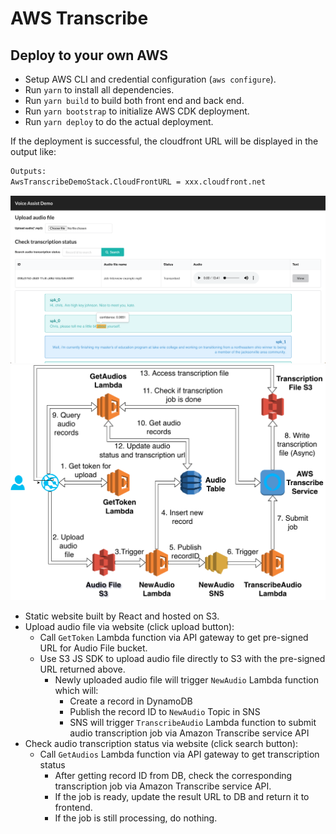 # AWS Transcribe

## Deploy to your own AWS

- Setup AWS CLI and credential configuration (`aws configure`).
- Run `yarn` to install all dependencies.
- Run `yarn build` to build both front end and back end.
- Run `yarn bootstrap` to initialize AWS CDK deployment.
- Run `yarn deploy` to do the actual deployment.

If the deployment is successful, the cloudfront URL will be displayed in the output like:

```bash
Outputs:
AwsTranscribeDemoStack.CloudFrontURL = xxx.cloudfront.net
```

![](./frontend.png)
![](./aws-architecture.png)

- Static website built by React and hosted on S3.
- Upload audio file via website (click upload button):
  - Call `GetToken` Lambda function via API gateway to get pre-signed URL for Audio File bucket.
  - Use S3 JS SDK to upload audio file directly to S3 with the pre-signed URL returned above.
    - Newly uploaded audio file will trigger `NewAudio` Lambda function which will:
      - Create a record in DynamoDB
      - Publish the record ID to `NewAudio` Topic in SNS
      - SNS will trigger `TranscribeAudio` Lambda function to submit audio transcription job via Amazon Transcribe service API
- Check audio transcription status via website (click search button):
  - Call `GetAudios` Lambda function via API gateway to get transcription status
    - After getting record ID from DB, check the corresponding transcription job via Amazon Transcribe service API.
    - If the job is ready, update the result URL to DB and return it to frontend.
    - If the job is still processing, do nothing.
